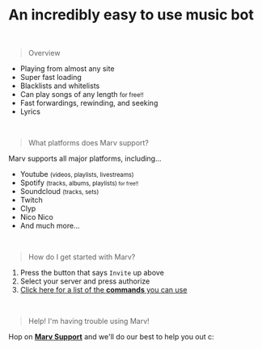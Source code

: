 # An incredibly easy to use music bot

<br>

> Overview

- Playing from almost any site
- Super fast loading
- Blacklists and whitelists
- Can play songs of any length <small>for free!!</small>
- Fast forwardings, rewinding, and seeking
- Lyrics

<br>

> What platforms does Marv support?

Marv supports all major platforms, including...
- Youtube <small>(videos, playlists, livestreams)</small>
- Spotify <small>(tracks, albums, playlists)<small> for free!!</small></small> 
- Soundcloud <small>(tracks, sets)</small>
- Twitch
- Clyp
- Nico Nico
- And much more...

<br>

> How do I get started with Marv?

1. Press the button that says `Invite` up above
2. Select your server and press authorize
3. [Click here for a list of the **commands** you can use](/marvdocs/commands)

<br>

> Help! I'm having trouble using Marv!

Hop on [**Marv Support**](https://discord.gg/WmDyx7C) and we'll do our best to help you out c:
